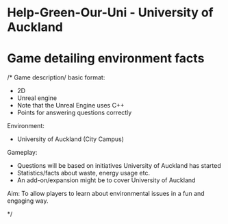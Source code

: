 # Help-Green-Our-Uni - University of Auckland
# Game detailing environment facts
/*
Game description/ basic format:
- 2D
- Unreal engine
 - Note that the Unreal Engine uses C++
- Points for answering questions correctly

Environment:
- University of Auckland (City Campus)

Gameplay:
- Questions will be based on initiatives University of Auckland has started
- Statistics/facts about waste, energy usage etc.
 - An add-on/expansion might be to cover University of Auckland

Aim: To allow players to learn about environmental issues in a fun and engaging way.


*/
